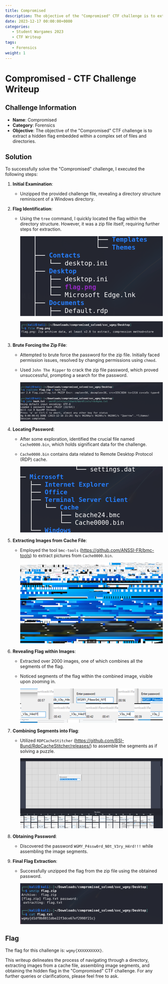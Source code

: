 ```yaml
---
title: Compromised
description: The objective of the "Compromised" CTF challenge is to extract a hidden flag embedded within a complex set of files and directories.
date: 2023-12-17 00:00:00+0000
categories:
   - Student Wargames 2023
   - CTF Writeup
tags:
   - Forensics
weight: 1     
---
```

# Compromised - CTF Challenge Writeup

## Challenge Information
- **Name**: Compromised
- **Category**: Forensics
- **Objective**: The objective of the "Compromised" CTF challenge is to extract a hidden flag embedded within a complex set of files and directories.

## Solution
To successfully solve the "Compromised" challenge, I executed the following steps:

1. **Initial Examination**:
   - Unzipped the provided challenge file, revealing a directory structure reminiscent of a Windows directory.

2. **Flag Identification**:
   - Using the `tree` command, I quickly located the flag within the directory structure. However, it was a zip file itself, requiring further steps for extraction.


        ![Tree to find flag](<tree to find flag.png>)


        ![Flag is a zip](<flag zip.png>)

3. **Brute Forcing the Zip File**:
   - Attempted to brute force the password for the zip file. Initially faced permission issues, resolved by changing permissions using `chmod`.
   - Used `John The Ripper` to crack the zip file password, which proved unsuccessful, prompting a search for the password.


        ![John Failed](<john failed.png>)

4. **Locating Password**:
   - After some exploration, identified the crucial file named `Cache0000.bin`, which holds significant data for the challenge.
   - `Cache0000.bin` contains data related to Remote Desktop Protocol (RDP) cache.


        ![Cache File Found](<found cache.png>)

5. **Extracting Images from Cache File**:
   - Employed the tool `bmc-tools` (https://github.com/ANSSI-FR/bmc-tools) to extract pictures from `Cache0000.bin`.


        ![BMC Tool Output](<bmc tools.png>)

6. **Revealing Flag within Images**:
   - Extracted over 2000 images, one of which combines all the segments of the flag.
   - Noticed segments of the flag within the combined image, visible upon zooming in.


        ![BMC Tool Flag Segment](<bmc tools zoomed.png>)

7. **Combining Segments into Flag**:
   - Utilized  `RDPCacheStitcher` (https://github.com/BSI-Bund/RdpCacheStitcher/releases/) to assemble the segments as if solving a puzzle.


        ![Stitcher](stitcher.png)

8. **Obtaining Password**:
   - Discovered the password `WGMY_P4ssw0rd_N0t_V3ry_H4rd!!!` while assembling the image segments.

9. **Final Flag Extraction**:
   - Successfully unzipped the flag from the zip file using the obtained password.


        ![Flag](flag.png)

## Flag
The flag for this challenge is: `wgmy{XXXXXXXXXX}`.

This writeup delineates the process of navigating through a directory, extracting images from a cache file, assembling image segments, and obtaining the hidden flag in the "Compromised" CTF challenge. For any further queries or clarifications, please feel free to ask.
